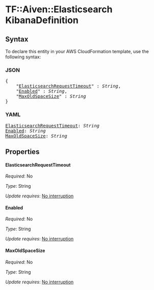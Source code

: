 # TF::Aiven::Elasticsearch KibanaDefinition

## Syntax

To declare this entity in your AWS CloudFormation template, use the following syntax:

### JSON

<pre>
{
    "<a href="#elasticsearchrequesttimeout" title="ElasticsearchRequestTimeout">ElasticsearchRequestTimeout</a>" : <i>String</i>,
    "<a href="#enabled" title="Enabled">Enabled</a>" : <i>String</i>,
    "<a href="#maxoldspacesize" title="MaxOldSpaceSize">MaxOldSpaceSize</a>" : <i>String</i>
}
</pre>

### YAML

<pre>
<a href="#elasticsearchrequesttimeout" title="ElasticsearchRequestTimeout">ElasticsearchRequestTimeout</a>: <i>String</i>
<a href="#enabled" title="Enabled">Enabled</a>: <i>String</i>
<a href="#maxoldspacesize" title="MaxOldSpaceSize">MaxOldSpaceSize</a>: <i>String</i>
</pre>

## Properties

#### ElasticsearchRequestTimeout

_Required_: No

_Type_: String

_Update requires_: [No interruption](https://docs.aws.amazon.com/AWSCloudFormation/latest/UserGuide/using-cfn-updating-stacks-update-behaviors.html#update-no-interrupt)

#### Enabled

_Required_: No

_Type_: String

_Update requires_: [No interruption](https://docs.aws.amazon.com/AWSCloudFormation/latest/UserGuide/using-cfn-updating-stacks-update-behaviors.html#update-no-interrupt)

#### MaxOldSpaceSize

_Required_: No

_Type_: String

_Update requires_: [No interruption](https://docs.aws.amazon.com/AWSCloudFormation/latest/UserGuide/using-cfn-updating-stacks-update-behaviors.html#update-no-interrupt)


